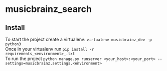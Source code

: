 # musicbrainz_search

## Install

To start the project create a virtualenv: `virtualenv musicbrainz_dev -p python3` <br />
Once in your virtualenv run `pip install -r requirements_<environment>_.txt` <br />
To run the project `python manage.py runserver <your_host>:<your_port> --settings=musicbrainz.settings.<environment>`
